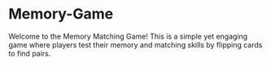 # Memory-Game
Welcome to the Memory Matching Game! This is a simple yet engaging game where players test their memory and matching skills by flipping cards to find pairs.
